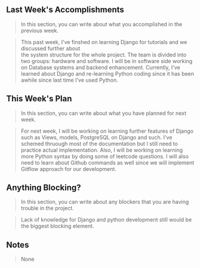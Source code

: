 ## Last Week's Accomplishments

> In this section, you can write about what you accomplished in the previous week.

> This past week, I've finshed on learning Django for tutorials and we discussed further about \
> the system structure for the whole project. The team is divided into two groups: hardware and software. I will be in software side working on Database systems and backend enhancement. Currently, I've learned about Django and re-learning Python coding since it has been awhile since last time I've used Python.

## This Week's Plan

> In this section, you can write about what you have planned for next week.

> For next week, I will be working on learning further features of Django such as Views, models, PostgreSQL on Django and such. I've schemed thruough most of the documentation but I still need to practice actual implementation. Also, I will be working on learning more Python syntax by doing some of leetcode questions. I will also need to learn about Github commands as well since we will implement Gitflow approach for our development.

## Anything Blocking?

> In this section, you can write about any blockers that you are having trouble in the project.

> Lack of knowledge for Django and python development still would be the biggest blocking element.

## Notes

> None
